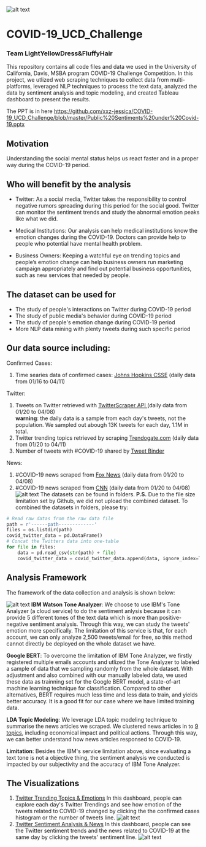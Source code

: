 ![alt text](https://harfordcountyhealth.com/wp-content/uploads/2020/01/home-banner.jpg "COVID-19 Banner")
# COVID-19_UCD_Challenge
### Team LightYellowDress&amp;FluffyHair 
This repository contains all code files and data we used in the University of California, Davis, MSBA program COVID-19 Challenge Competition. In this project, we utlized web scraping techniques to collect data from multi-platforms, leveraged NLP techniques to process the text data, analyzed the data by sentiment analysis and topic modeling, and created Tableau dashboard to present the results. 

The PPT is in here https://github.com/xxz-jessica/COVID-19_UCD_Challenge/blob/master/Public%20Sentiments%20under%20Covid-19.pptx

## Motivation
Understanding the social mental status helps us react faster and in a proper way during the COVID-19 period.

## Who will benefit by the analysis
- Twitter: As a social media, Twitter takes the responsibility to control negative rumors spreading during this period for the social good. Twitter can monitor the sentiment trends and study the abnormal emotion peaks like what we did. 

- Medical Institutions: Our analysis can help medical institutions know the emotion changes during the COVID-19. Doctors can provide help to people who potential have mental health problem.

- Business Owners: Keeping a watchful eye on trending topics and people’s emotion change can help business owners run marketing campaign appropriately and find out potential business opportunities, such as new services that needed by people. 

## The dataset can be used for 
- The study of people's interactions on Twitter during COVID-19 period
- The study of public media's behavior during COVID-19 period
- The study of people's emotion change during COVID-19 period
- More NLP data mining with plenty tweets during such specific period

## Our data source including:

Confirmed Cases:
1. Time searies data of confirmed cases: [Johns Hopkins CSSE](https://github.com/CSSEGISandData/COVID-19) (daily data from 01/16 to 04/11)

Twitter:
1. Tweets on Twitter retrieved with [TwitterScraper API ](https://github.com/taspinar/twitterscraper) (daily data from 01/20 to 04/08)\
  **warning**: the daily data is a sample from each day's tweets, not the population. We sampled out abough 13K tweets for each day, 1.1M in total.
2. Twitter trending topics retrieved by scraping [Trendogate.com](https://trendogate.com) (daily data from 01/20 to 04/11)
3. Number of tweets with #COVID-19 shared by [Tweet Binder](https://www.tweetbinder.com/blog/covid-19-coronavirus-twitter/) 

News:
1. #COVID-19 news scraped from [Fox News](https://www.foxnews.com/) (daily data from 01/20 to 04/08)
2. #COVID-19 news scraped from [CNN](https://www.cnn.com/) (daily data from 01/20 to 04/08)
![alt text](https://github.com/xxz-jessica/COVID-19_UCD_Challenge/blob/master/data_description.JPG)
The datasets can be found in folders. **P.S.** Due to the file size limitation set by Github, we did not upload the combined dataset. To combined the datasets in folders, please try:
```python
# Read raw datas from the raw data file
path = r'------path-------------'
files = os.listdir(path)
covid_twitter_data = pd.DataFrame()
# Concat the Twitters data into one-table
for file in files:
    data = pd.read_csv(str(path) + file)
    covid_twitter_data = covid_twitter_data.append(data, ignore_index=True)
```

## Analysis Framework
The framework of the data collection and analysis is shown below: 

![alt text](https://github.com/xxz-jessica/COVID-19_UCD_Challenge/blob/master/framework.JPG)
**IBM Watson Tone Analyzer**: We choose to use IBM's Tone Analyzer (a cloud service) to do the sentiment anlysis because it can provide 5 different tones of the text data which is more than positive-negative sentiment analysis. Through this way, we can study the tweets' emotion more specifically. The limitation of this service is that, for each account, we can only analyze 2,500 tweets/email for free, so this method cannot directly be deployed on the whole dataset we have. 

**Google BERT**: To overcome the limitation of IBM Tone Analyzer, we firstly registered multiple emails accounts and utlized the Tone Analyzer to  labeled a sample of data that we sampling randomly from the whole dataset. With adjustment and also combined with our manually labeled data, we used these data as trainning set for the Google BERT model, a state-of-art machine learning technique for classification. Compared to other alternatives, BERT requires much less time and less data to train, and yields better accuracy. It is a good fit for our case where we have limited training data.

**LDA Topic Modeling**: We leverage LDA topic modeling technique to summarise the news articles we scraped. We clustered news articles in to [9 topics](https://github.com/xxz-jessica/COVID-19_UCD_Challenge/blob/master/Topic_Modeling/LDA_fox_cnn_colab_topics.xlsx), including economical impact and political actions. Through this way, we can better understand how news articles responsed to COVID-19. 

**Limitation**: Besides the IBM's service limitation above, since evaluating a text tone is not a objective thing, the sentiment analysis we conducted is impacted by our subjectivity and the accuracy of IBM Tone Analyzer.

## The Visualizations
1. [Twitter Trending Topics & Emotions](https://public.tableau.com/profile/jessica4482#!/vizhome/Book1_15869470914670/TwitterTrendsSenti) In this dashboard, people can explore each day's Twitter Trendings and see how emotion of the tweets related to COVID-19 changed by clicking the the confirmed cases histogram or the number of tweets line. 
![alt text](https://github.com/xxz-jessica/COVID-19_UCD_Challenge/blob/master/Dashboard_pict_1.png)
2. [Twitter Sentiment Analysis & News](https://public.tableau.com/profile/willa.yu#!/vizhome/SentimentDashboardwithNewsTopics/Dashboard1?publish=yes) In this dashboard, people can see the Twitter sentiment trends and the news related to COVID-19 at the same day by clicking the tweets' sentiment line. 
![alt text](https://github.com/xxz-jessica/COVID-19_UCD_Challenge/blob/master/Dashboard_pict_2.png)




